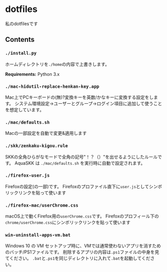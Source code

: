 # dotfiles

私のdotfilesです

## Contents

### `./install.py`

ホームディレクトリを`./home`の内容で上書きします。

**Requirements:** Python 3.x

### `./mac-hidutil-replace-henkan-key.app`

Mac上でPCキーボードの(無)?変換キーを英数/かなキーに変換する設定をします。
システム環境設定→ユーザーとグループ→ログイン項目に追加して使うことを想定しています。

### `./mac/defaults.sh`

Macの一部設定を自動で変更&適用します

### `./skk/zenkaku-kigou.rule`

SKKの全角ひらがなモードで全角の記号"！？（）"を出せるようにしたルールです。
AquaSKK は `./mac/defaults.sh` を実行時に自動で設定されます。

### `./firefox-user.js`

Firefoxの設定(の一部)です。
Firefoxのプロファイル直下に`user.js`としてシンボリックリンクを貼って使います

### `./firefox-mac/userChrome.css`

macOS上で動くFirefox用の`userChrome.css`です。
Firefoxのプロフィール下の`chrome/userChrome.css`にシンボリックリンクを貼って使います

### `win-uninstall-apps-vm.bat`

Windows 10 の VM セットアップ時に、VMでは通常使わないアプリを消すためのバッチ/PS1ファイルです。
削除するアプリの内容は`.ps1`ファイルの中身を見てください。
`.bat`と`.ps1`を同じディレクトリに入れて`.bat`を起動してください。